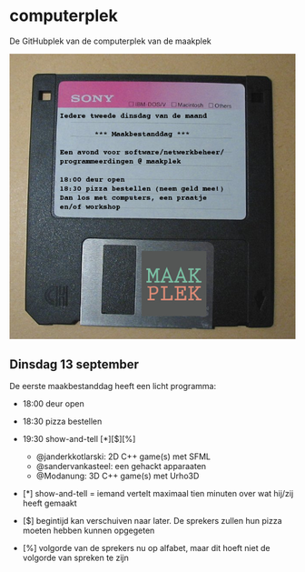 # computerplek

De GitHubplek van de computerplek van de maakplek

![Maakbestanddag](Maakbestanddag/Maakbestanddag.jpg)

## Dinsdag 13 september

De eerste maakbestanddag heeft een licht programma:

 * 18:00 deur open
 * 18:30 pizza bestellen
 * 19:30 show-and-tell [*][$][%]
    * @janderkkotlarski: 2D C++ game(s) met SFML
    * @sandervankasteel: een gehackt apparaaten
    * @Modanung: 3D C++ game(s) met Urho3D

 * [*] show-and-tell = iemand vertelt maximaal tien minuten over wat hij/zij heeft gemaakt
 * [$] begintijd kan verschuiven naar later. De sprekers zullen hun pizza moeten hebben kunnen opgegeten
 * [%] volgorde van de sprekers nu op alfabet, maar dit hoeft niet de volgorde van spreken te zijn
